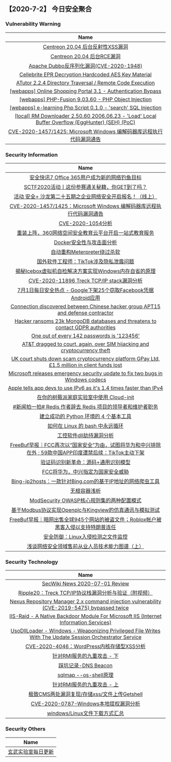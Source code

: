 
 ##   【2020-7-2】 今日安全聚合


###  						       							Vulnerability Warning

|                             Name                             |
| :----------------------------------------------------------: |
|[Centreon 20.04 后台反射性XSS漏洞](https://www.seebug.org/vuldb/ssvid-98281)|
|[Centreon 20.04 后台RCE漏洞](https://www.seebug.org/vuldb/ssvid-98280)|
|[Apache Dubbo反序列化漏洞(CVE-2020-1948)](https://www.seebug.org/vuldb/ssvid-98258)|
|[Cellebrite EPR Decryption Hardcoded AES Key Material](https://cxsecurity.com/issue/WLB-2020070003)|
|[ATutor 2.2.4 Directory Traversal / Remote Code Execution](https://cxsecurity.com/issue/WLB-2020070002)|
|[[webapps] Online Shopping Portal 3.1 - Authentication Bypass](https://www.exploit-db.com/exploits/48631)|
|[[webapps] PHP-Fusion 9.03.60 - PHP Object Injection](https://www.exploit-db.com/exploits/48630)|
|[[webapps] e-learning Php Script 0.1.0 - 'search' SQL Injection](https://www.exploit-db.com/exploits/48629)|
|[[local] RM Downloader 2.50.60 2006.06.23 - 'Load' Local Buffer Overflow (EggHunter) (SEH) (PoC)](https://www.exploit-db.com/exploits/48628)|
|[CVE-2020-1457/1425: Microsoft Windows 编解码器库远程执行代码漏洞通告](https://cert.360.cn/warning/detail?id=a4afbfe15dcce1979f9d563f5a3269fb)|

### 						        							Security Information
|                             Name                                    |
| :----------------------------------------------------------: |
|[安全快讯7  Office 365用户成为新的网络钓鱼目标](https://www.anquanke.com/post/id/209552)|
|[SCTF2020活动丨这份参赛通关秘籍，你GET到了吗？](https://www.anquanke.com/post/id/209501)|
|[活动  安全+ 沙龙第二十五期之企业网络安全开启报名！（线上）](https://www.anquanke.com/post/id/209508)|
|[CVE-2020-1457/1425：Microsoft Windows 编解码器库远程执行代码漏洞通告](https://www.anquanke.com/post/id/209569)|
|[CVE-2020-1054分析](https://www.anquanke.com/post/id/209329)|
|[重装上阵，360网络空间安全教育云平台开启一站式教育服务](https://www.anquanke.com/post/id/209502)|
|[Docker安全性与攻击面分析](https://www.anquanke.com/post/id/209448)|
|[自动重构Meterpreter绕过杀软](https://www.anquanke.com/post/id/209199)|
|[国外软件工程师：TikTok涉及隐私泄露问题](https://www.anquanke.com/post/id/209405)|
|[揭秘Icebox虚拟机自检解决方案实现Windows内存自省的原理](https://www.anquanke.com/post/id/209467)|
|[CVE-2020-11896  Treck TCP/IP stack漏洞分析](https://www.anquanke.com/post/id/209445)|
|[7月1日每日安全热点 - Google下架25个窃取Facebook凭据Android应用](https://www.anquanke.com/post/id/209495)|
|[Connection discovered between Chinese hacker group APT15 and defense contractor](https://www.zdnet.com/article/connection-discovered-between-chinese-hacker-group-apt15-and-defense-contractor/#ftag=RSSbaffb68)|
|[Hacker ransoms 23k MongoDB databases and threatens to contact GDPR authorities](https://www.zdnet.com/article/hacker-ransoms-23k-mongodb-databases-and-threatens-to-contact-gdpr-authorities/#ftag=RSSbaffb68)|
|[One out of every 142 passwords is '123456'](https://www.zdnet.com/article/one-out-of-every-142-passwords-is-123456/#ftag=RSSbaffb68)|
|[AT&T dragged to court, again, over SIM hijacking and cryptocurrency theft](https://www.zdnet.com/article/at-t-dragged-to-court-again-over-sim-hijacking-and-cryptocurrency-theft/#ftag=RSSbaffb68)|
|[UK court shuts down scam cryptocurrency platform GPay Ltd, £1.5 million in client funds lost](https://www.zdnet.com/article/uk-court-shuts-down-cryptocurrency-platform-after-losing-1-5-million-in-client-funds/#ftag=RSSbaffb68)|
|[Microsoft releases emergency security update to fix two bugs in Windows codecs](https://www.zdnet.com/article/microsoft-releases-emergency-security-update-to-fix-two-bugs-in-windows-codecs/#ftag=RSSbaffb68)|
|[Apple tells app devs to use IPv6 as it's 1.4 times faster than IPv4](https://www.zdnet.com/article/apple-tells-app-devs-to-use-ipv6-as-its-1-4-times-faster-than-ipv4/#ftag=RSSbaffb68)|
|[在你的树莓派家庭实验室中使用 Cloud-init](https://linux.cn/article-12371-1.html?utm_source=rss&utm_medium=rss)|
|[#新闻拍一拍# Redis 作者辞去 Redis 项目的领导者和维护者职务](https://linux.cn/article-12370-1.html?utm_source=rss&utm_medium=rss)|
|[建立成功的 Python 环境的 4 个基本工具](https://linux.cn/article-12369-1.html?utm_source=rss&utm_medium=rss)|
|[如何在 Linux 的 bash 中永远循环](https://linux.cn/article-12368-1.html?utm_source=rss&utm_medium=rss)|
|[工控软件dll劫持漏洞分析](https://www.freebuf.com/vuls/236934.html)|
|[FreeBuf早报｜FCC再次以“国家安全”为由，试图将华为和中兴排除在外 ; 59款中国APP印度遭禁后续：TikTok主动下架](https://www.freebuf.com/news/241847.html)|
|[验证码识别新革命：源码+通用识别模型](https://www.freebuf.com/articles/web/238701.html)|
|[FCC将华为，中兴指定为国家安全威胁](https://www.freebuf.com/news/241897.html)|
|[Bing-ip2hosts：一款针对Bing.com的基于IP地址的网络爬虫工具](https://www.freebuf.com/sectool/238428.html)|
|[无根容器浅析](https://www.freebuf.com/articles/container/239283.html)|
|[ModSecurity OWASP核心规则集的两种配置模式](https://www.freebuf.com/articles/web/237521.html)|
|[基于Modbus协议实现Openplc与Kingview的仿真通讯与模拟测试](https://www.freebuf.com/articles/ics-articles/239282.html)|
|[FreeBuf早报｜暗网出售全球945个网站的被盗文件；Roblox帐户被黑客入侵以支持特朗普连任](https://www.freebuf.com/news/241622.html)|
|[安全防御：Linux入侵检测之文件监控](https://www.freebuf.com/articles/system/240784.html)|
|[浅谈网络安全领域售前从业人员技术能力图谱（上）](https://www.freebuf.com/articles/neopoints/240962.html)|

### 						        							Security  Technology
|                             Name                                    |
| :----------------------------------------------------------: |
|[SecWiki News 2020-07-01 Review](http://www.sec-wiki.com/?2020-07-01)|
|[Ripple20：Treck TCP/IP协议栈漏洞分析与验证（附视频）](https://paper.seebug.org/1262/)|
|[Nexus Repository Manager 2.x command injection vulnerability (CVE-2019-5475) bypassed twice](https://paper.seebug.org/1261/)|
|[IIS-Raid - A Native Backdoor Module For Microsoft IIS (Internet Information Services)](http://www.kitploit.com/2020/07/iis-raid-native-backdoor-module-for.html)|
|[UsoDllLoader - Windows - Weaponizing Privileged File Writes With The Update Session Orchestrator Service](http://www.kitploit.com/2020/07/usodllloader-windows-weaponizing.html)|
|[CVE-2020-4046：WordPress内核存储型XSS分析](http://xz.aliyun.com/t/7929)|
|[针对RMI服务的九重攻击 - 下](http://xz.aliyun.com/t/7932)|
|[踩坑记录-DNS Beacon](http://xz.aliyun.com/t/7938)|
|[sqlmap --os-shell原理](http://xz.aliyun.com/t/7942)|
|[针对RMI服务的九重攻击 - 上](http://xz.aliyun.com/t/7930)|
|[极致CMS两处漏洞复现/存储xss/文件上传Getshell](http://xz.aliyun.com/t/7931)|
|[CVE-2020-0787-Windows本地提权漏洞分析](http://xz.aliyun.com/t/7935)|
|[windows/Linux文件下载方式汇总](http://xz.aliyun.com/t/7937)|

### 						        							Security  Others
|                             Name                                    |
| :----------------------------------------------------------: |
|[玄武实验室每日更新](https://weibo.com/p/1006065582522936/wenzhang?from=page_100606_profile&wvr=6&mod=wenzhangmore)|

